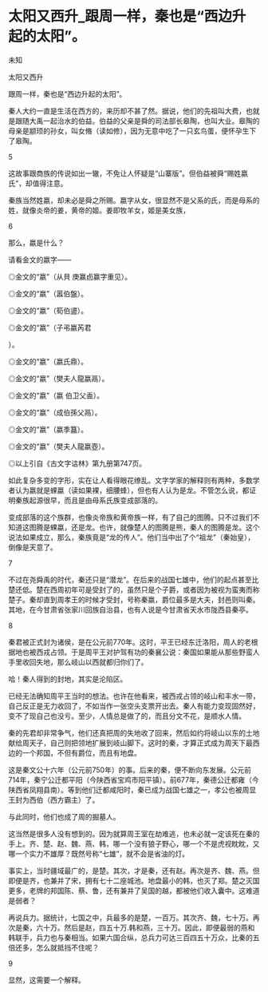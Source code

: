 # 太阳又西升_跟周一样，秦也是“西边升起的太阳”。

未知

太阳又西升

跟周一样，秦也是“西边升起的太阳”。

秦人大约一直是生活在西方的，来历却不甚了然。据说，他们的先祖叫大费，也就是跟随大禹一起治水的伯益。伯益的父亲是舜的司法部长皋陶，也叫大业。皋陶的母亲是颛顼的孙女，叫女脩（读如修），因为无意中吃了一只玄鸟蛋，便怀孕生下了皋陶。

5

这故事跟商族的传说如出一辙，不免让人怀疑是“山寨版”。但伯益被舜“赐姓嬴氏”，却值得注意。

秦族当然姓嬴，却未必是舜之所赐。嬴字从女，很显然不是父系的氏，而是母系的姓，就像炎帝的姜，黄帝的姬。姜即牧羊女，姬是美女族，

6

那么，嬴是什么？

请看金文的嬴字——

◎金文的“嬴”（从貝 庚赢卣赢字重见）。

◎金文的“嬴”（嚣伯盤）。

◎金文的“嬴”（筍伯盨）。

◎金文的“嬴”（子弔嬴芮君

）。

◎金文的“嬴”（嬴氏鼎）。

◎金文的“嬴”（樊夫人龍嬴鬲）。

◎金文的“嬴”（嬴 伯卫父盉）。

◎金文的“嬴”（成伯孫父鬲）。

◎金文的“嬴”（嬴季簋）。

◎金文的“嬴”（樊夫人龍嬴壺）。

◎以上引自《古文字诂林》第九册第747页。

如此复杂多变的字形，实在让人看得眼花缭乱。文字学家的解释则有两种，多数学者认为嬴就是蜾蠃（读如果裸，细腰蜂），但也有人认为是龙。不管怎么说，都证明秦族起源很早，而且是由母系氏族变成部落的。

变成部落的这个族群，也像炎帝族和黄帝族一样，有了自己的图腾。只不过我们不知道这图腾是蜾蠃，还是龙。也许，就像楚人的图腾是熊，秦人的图腾是龙。这个说法如果成立，那么，秦族竟是“龙的传人”。他们当中出了个“祖龙”（秦始皇），倒像是天意了。

7

不过在尧舜禹的时代，秦还只是“潜龙”。在后来的战国七雄中，他们的起点甚至比楚还低。楚在西周初年可是受封了的，虽然只是个子爵，或者因为被视为蛮夷而称楚子。秦却直到周孝王的时候才受封，号称秦嬴，爵位最多是大夫，封邑则叫秦。其地，在今甘肃省张家川回族自治县，也有人说是今甘肃省天水市陇西县秦亭。

8

秦君被正式封为诸侯，是在公元前770年。这时，平王已经东迁洛阳，周人的老根据地也被西戎占领。于是周平王对护驾有功的秦襄公说：秦国如果能从那些野蛮人手里收回失地，那么岐山以西就都归你们了。

哈！秦人得到的封地，其实是沦陷区。

已经无法确知周平王当时的想法。也许在他看来，被西戎占领的岐山和丰水一带，自己反正是无力收回了，不如当作一张空头支票开出去。秦人有能力变现固然好，变不了现自己也没亏。至少，人情总是做了的，而且分文不花，是顺水人情。

秦的先君却非常争气，他们还真把周的失地收了回来，然后如约将岐山以东的土地献给周天子，自己则把领地扩展到岐山脚下。这时的秦，才算正式成为周天下最西边的一个邦国，不但有爵位，而且有地盘。

这是秦文公十六年（公元前750年）的事。后来的秦，便不断向东发展。公元前714年，秦宁公迁都平阳（今陕西省宝鸡市阳平镇）。前677年，秦德公迁都雍（今陕西省凤翔县南）。等到他们迁都咸阳时，秦已成为战国七雄之一，孝公也被周显王封为西伯（西方霸主）了。

与此同时，他们也成了周的掘墓人。

这当然是很多人没有想到的。因为就算周王室在劫难逃，也未必就一定该死在秦的手上。齐、楚、赵、魏、燕、韩，哪一个没有狼子野心，哪一个不是虎视眈眈，又哪一个实力不雄厚？既然号称“七雄”，就不会是省油的灯。

事实上，当时疆域最广的，是楚。其次，才是秦，还有赵。再次是齐、魏、燕。但即便是齐，也兼并了宋，拥有七十二座城池。地盘最小的韩，也灭了郑。楚之灭国更多，老牌的邦国陈、蔡、鲁，还有兼并了吴国的越，都被他们收入囊中。这难道是弱者？

再说兵力。据统计，七国之中，兵最多的是楚，一百万。其次齐、魏，七十万。再次是秦，六十万。然后是赵，四五十万.韩和燕，三十万。因此，即便最弱的燕和韩联手，兵力也与秦相当。如果六国合纵，总兵力可达三百四五十万众，比秦的五倍还多，怎么就抵挡不住呢？

9

显然，这需要一个解释。